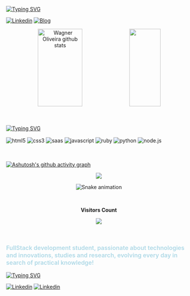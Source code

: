
<!-- Minha Apresentação-->
[![Typing SVG](https://readme-typing-svg.demolab.com?font=Lobster=700&size=30&duration=3000&pause=750&color=00BFFF&width=1000&lines=Hi%2C+I'm+Wagner❕;Nice+to+meet+you❕😉;🌴I'm+from+Brazi❕🌴;🧩I'm+a+FullStack+Student❕;🎓Graduating+Computer+Science+in+Puc+Minas+❕;🌎I+want+to+contribute+to+a+better+world+by..programming+❕🌎;Welcome+to+my+profile❕🕹️)
](https://git.io/typing-svg)

<!-- Linkedin | Netlify --> 
[![Linkedin](https://img.shields.io/badge/LinkedIn-0077B5?style=for-the-badge&logo=linkedin&logoColor=white)](https://www.linkedin.com/in/wagner-oliveira-161a821a9/)
[![Blog](https://img.shields.io/badge/Netlify-00C7B7?style=for-the-badge&logo=netlify&logoColor=white)](https://app.netlify.com/teams/wagneroliveira9819/overview)

<!-- Github stats-->
<div align="center">  
  <img width="49%" height="210px" src="https://github-readme-stats.vercel.app/api?username=wagneroc&show_icons=true&count_private=true&hide_border=true&title_color=87CEFA&icon_color=FFD700&text_color=c9d1d9&bg_color=0d1117" alt="Wagner Oliveira github stats" /> 
  <img width="41%" height="210px" src="https://github-readme-stats.vercel.app/api/top-langs/?username=wagneroc&layout=compact&hide_border=true&title_color=87CEFA&text_color=F0F8FF&bg_color=0d1117" />
</div>
<br>
<br>

<!-- Skills -->
[![Typing SVG](https://readme-typing-svg.demolab.com?font=Lobster=700&size=22&duration=8000&pause=2000&color=87CEFA&width=1000&lines=+💻Technologies+I'm+learning:)
](https://git.io/typing-svg)

<div style="display: inline_block>
  <img align="center" alt="html5" src="https://img.shields.io/badge/HTML5-E34F26?style=for-the-badge&logo=html5&logoColor=white"/>
  <img align="center" alt="html5" src="https://img.shields.io/badge/HTML5-E34F26?style=for-the-badge&logo=html5&logoColor=white"/>
  <img align="center" alt="css3" src="https://img.shields.io/badge/CSS3-1572B6?style=for-the-badge&logo=css3&logoColor=white"  />
  <img align="center" alt="saas" src="https://img.shields.io/badge/Sass-CC6699?style=for-the-badge&logo=sass&logoColor=white"/>
  <img align="center" alt="javascript" src="https://img.shields.io/badge/JavaScript-323330?style=for-the-badge&logo=javascript&logoColor=F7DF1E"  />
  <img align="center" alt="ruby" src="https://img.shields.io/badge/Ruby-CC342D?style=for-the-badge&logo=ruby&logoColor=white"/>
  <img align="center" alt="python" src="https://img.shields.io/badge/Python-3776AB?style=for-the-badge&logo=python&logoColor=white"/>
  <img align="center" alt="node.js" src="https://img.shields.io/badge/Node.js-43853D?style=for-the-badge&logo=node.js&logoColor=white"/>
</div>
<br> 
<br>

<!-- Gráfico Contribuições --> 
[![Ashutosh's github activity graph](https://github-readme-activity-graph.cyclic.app/graph?username=wagneroc&bg_color=0d1117&color=87CEFA&line=FF0000&point=00FF00&area=true&hide_border=true)](https://github.com/ashutosh00710/github-readme-activity-graph)

<!-- Troféus -->
<p align="center">
  <img src="https://github-profile-trophy.vercel.app/?username=wagneroc&theme=dark&row=2&no-bg=true&column=3&margin-w=15&margin-h=15" />
</p>

<!-- Cobrinha -->
<div align="center">

  ![Snake animation](https://github.com/danielbped/danielbped/blob/output/github-contribution-grid-snake.svg)
  
</div>                                                                                                                                     
                                                                                                                                     

<!-- Visitantes na Página -->
<div align="center">
<br><p align="centre"><b>Visitors Count</b></p>  
<p align="center"><img align="center" src="https://profile-counter.glitch.me/{wagneroc}/count.svg" /></p> 
<br>
</div>

<!-- Mais sobre mim -->
### <p style="color:lightblue;font-size:16px;font-weight:600">FullStack development student, passionate about technologies and innovations, studies and research, evolving every day in search of practical knowledge!
</p>

<!-- Contatos -->
[![Typing SVG](https://readme-typing-svg.demolab.com?font=Lobster=700&size=28&duration=8000&pause=2000&color=00BFFF&width=1000&lines=+Contact+me:)
](https://git.io/typing-svg)

[![Linkedin](https://img.shields.io/badge/WhatsApp-25D366?style=for-the-badge&logo=whatsapp&logoColor=white)](https://web.whatsapp.com/send?phone=5535998723379)
[![Linkedin](https://img.shields.io/badge/Gmail-D14836?style=for-the-badge&logo=gmail&logoColor=white)](mailto:wagneroliveira9819@gmail.com?subject=Questions)
